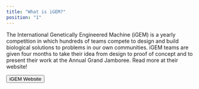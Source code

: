 ```yaml
---
title: "What is iGEM?"
position: "1"
---
```


The International Genetically Engineered Machine (iGEM) is a yearly competition in which hundreds of teams compete to design and build biological solutions to problems in our own communities. iGEM teams are given four months to take their idea from design to proof of concept and to present their work at the Annual Grand Jamboree. Read more at their website!

<div class="d-grid gap-2 col-6 mx-auto pb-4">
  <a href="https://igem.org/">
    <button class="btn btn-primary btn-lg container">
      iGEM Website
    </button>
  </a>
</div>
